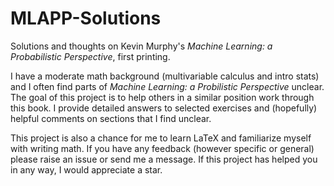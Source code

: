 # MLAPP-Solutions
Solutions and thoughts on Kevin Murphy's *Machine Learning: a Probabilistic Perspective*, first printing.

I have a moderate math background (multivariable calculus and intro stats) and I often find parts of *Machine Learning: a Probilistic Perspective* unclear. The goal of this project is to help others in a similar position work through this book. I provide detailed answers to selected exercises and (hopefully) helpful comments on sections that I find unclear.

This project is also a chance for me to learn LaTeX and familiarize myself with writing math. If you have any feedback (however specific or general) please raise an issue or send me a message. If this project has helped you in any way, I would appreciate a star.
